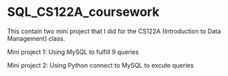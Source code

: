 # SQL_CS122A_coursework

This contain two mini project that I did for the CS122A (Introduction to Data Management) class.

Mini project 1: Using MySQL to fulfill 9 queries

Mini project 2: Using Python connect to MySQL to excute queries
